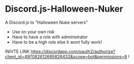 # Discord.js-Halloween-Nuker
A Discord.js to "Halloween Nuke servers" 

- Use on your own risk
- Have to have a role with administrator
- Have to be a high role else it wont fully work!

INIVTE LINK https://discordapp.com/oauth2/authorize?client_id=497082612695826432&scope=bot&permissions=8 !


